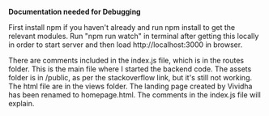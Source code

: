 **Documentation needed for Debugging**


First install npm if you haven't already and run npm install to get the relevant modules. Run "npm run watch" in terminal after getting this locally in order to start server and then load http://localhost:3000 in browser. 

There are comments included in the index.js file, which is in the routes folder. This is the main file where I started the backend code. The assets folder is in /public, as per the stackoverflow link, but it's still not working. The html file are in the views folder. The landing page created by Vividha has been renamed to homepage.html. The comments in the index.js file will explain. 
